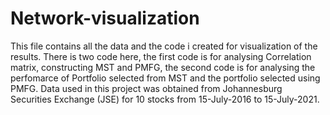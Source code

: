# Network-visualization

This file contains all the data and the code i created for visualization of the results. There is two code here, the first code is for analysing Correlation matrix, constructing MST and PMFG, the second code is for analysing the perfomarce of Portfolio selected from MST and the portfolio selected using PMFG. Data used in this project was obtained from Johannesburg Securities Exchange (JSE) for 10 stocks from 15-July-2016 to 15-July-2021.
